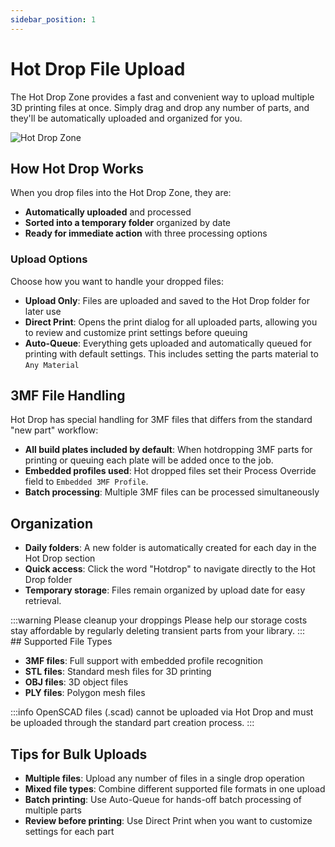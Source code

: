 ```yaml
---
sidebar_position: 1
---
```


# Hot Drop File Upload

The Hot Drop Zone provides a fast and convenient way to upload multiple 3D printing files at once. Simply drag and drop any number of parts, and they'll be automatically uploaded and organized for you.

![Hot Drop Zone](/images/hot-drop.png)

## How Hot Drop Works

When you drop files into the Hot Drop Zone, they are:
- **Automatically uploaded** and processed
- **Sorted into a temporary folder** organized by date
- **Ready for immediate action** with three processing options

### Upload Options

Choose how you want to handle your dropped files:

- **Upload Only**: Files are uploaded and saved to the Hot Drop folder for later use
- **Direct Print**: Opens the print dialog for all uploaded parts, allowing you to review and customize print settings before queuing
- **Auto-Queue**: Everything gets uploaded and automatically queued for printing with default settings.  This includes setting the parts material to `Any Material`

## 3MF File Handling

Hot Drop has special handling for 3MF files that differs from the standard "new part" workflow:

- **All build plates included by default**: When hotdropping 3MF parts for printing or queuing each plate will be added once to the job.  
- **Embedded profiles used**: Hot dropped files set their Process Override field to `Embedded 3MF Profile`.
- **Batch processing**: Multiple 3MF files can be processed simultaneously

## Organization

- **Daily folders**: A new folder is automatically created for each day in the Hot Drop section
- **Quick access**: Click the word "Hotdrop" to navigate directly to the Hot Drop folder
- **Temporary storage**: Files remain organized by upload date for easy retrieval.  
<div className="margin-left--md">
:::warning Please cleanup your droppings
Please help our storage costs stay affordable by regularly deleting transient parts from your library.
:::
</div>
## Supported File Types

- **3MF files**: Full support with embedded profile recognition
- **STL files**: Standard mesh files for 3D printing
- **OBJ files**: 3D object files
- **PLY files**: Polygon mesh files

:::info
OpenSCAD files (.scad) cannot be uploaded via Hot Drop and must be uploaded through the standard part creation process.
:::

## Tips for Bulk Uploads

- **Multiple files**: Upload any number of files in a single drop operation
- **Mixed file types**: Combine different supported file formats in one upload
- **Batch printing**: Use Auto-Queue for hands-off batch processing of multiple parts
- **Review before printing**: Use Direct Print when you want to customize settings for each part
